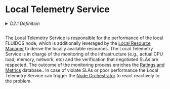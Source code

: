 # Local Telemetry Service

<details>
<summary><i>D2.1 Definition</i><p></summary>

> The telemetry service is the FLUIDOS component responsible for the monitoring of the infrastructure (e.g., actual CPU load, memory, network, as well as possibly more detailed indexes such as memory page faults), including the collection of all the observability parameters key to enforce and verify the satisfaction of the workload requirements expressed through the intent-based API.

</details>

The Local Telemetry Service is responsible for the performance of the local FLUIDOS node, which is additionally leveraged by the [Local Resource Manager](local_resource_manager.md) to derive the locally available resources. The Local Telemetry Service is in charge of the monitoring of the infrastructure (e.g., actual CPU load, memory, network, etc) and the verification that negotiated SLAs are respected. The outcome of the monitoring process enriches the [Ratings and Metrics](ratings_and_metrics.md) database.. In case of violate SLAs or poor performance the Local Telemetry Service can trigger the [Node Orchestrator](../../intentbased_computing_continuum/main_functional_elements/node-orchestrator.md) to react reactively to the problem. 
